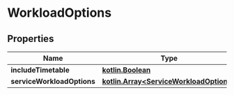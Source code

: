 # WorkloadOptions

## Properties
Name | Type | Description | Notes
------------ | ------------- | ------------- | -------------
**includeTimetable** | [**kotlin.Boolean**](.md) |  |  [optional]
**serviceWorkloadOptions** | [**kotlin.Array&lt;ServiceWorkloadOptions&gt;**](ServiceWorkloadOptions.md) |  |  [optional]
